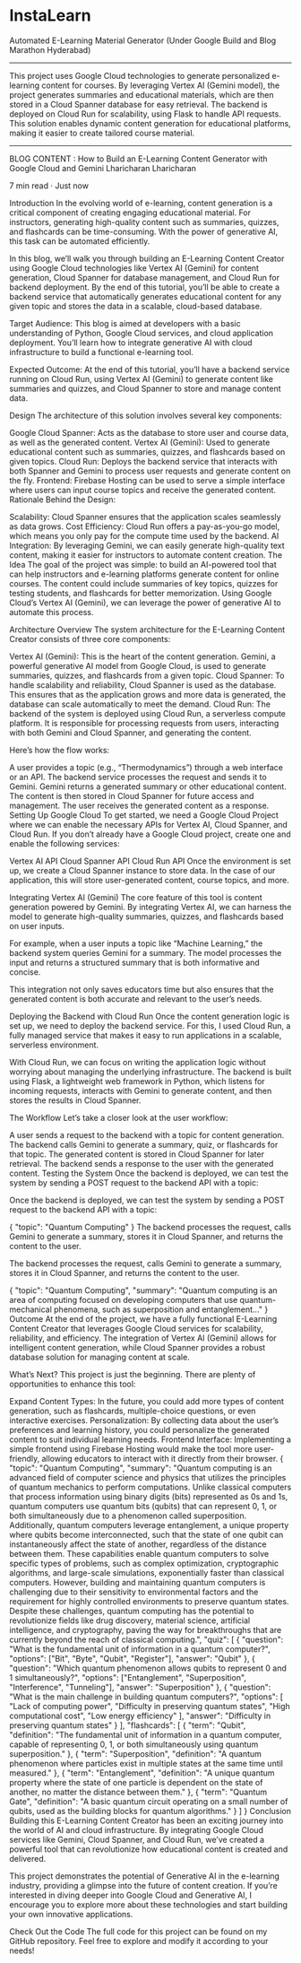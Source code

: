 # InstaLearn
Automated E-Learning Material Generator (Under Google Build and Blog Marathon Hyderabad)

----------------------------------------------------------------------------------------

This project uses Google Cloud technologies to generate personalized e-learning content for courses. By leveraging Vertex AI (Gemini model), the project generates summaries and educational materials, which are then stored in a Cloud Spanner database for easy retrieval. The backend is deployed on Cloud Run for scalability, using Flask to handle API requests. This solution enables dynamic content generation for educational platforms, making it easier to create tailored course material.

-----------------------------------------------------------------------------------------------------------------------------------------------------------------------
BLOG CONTENT :
How to Build an E-Learning Content Generator with Google Cloud and Gemini
Lharicharan
Lharicharan

7 min read
·
Just now






Introduction
In the evolving world of e-learning, content generation is a critical component of creating engaging educational material. For instructors, generating high-quality content such as summaries, quizzes, and flashcards can be time-consuming. With the power of generative AI, this task can be automated efficiently.

In this blog, we’ll walk you through building an E-Learning Content Creator using Google Cloud technologies like Vertex AI (Gemini) for content generation, Cloud Spanner for database management, and Cloud Run for backend deployment. By the end of this tutorial, you’ll be able to create a backend service that automatically generates educational content for any given topic and stores the data in a scalable, cloud-based database.

Target Audience: This blog is aimed at developers with a basic understanding of Python, Google Cloud services, and cloud application deployment. You’ll learn how to integrate generative AI with cloud infrastructure to build a functional e-learning tool.

Expected Outcome: At the end of this tutorial, you’ll have a backend service running on Cloud Run, using Vertex AI (Gemini) to generate content like summaries and quizzes, and Cloud Spanner to store and manage content data.

Design
The architecture of this solution involves several key components:

Google Cloud Spanner: Acts as the database to store user and course data, as well as the generated content.
Vertex AI (Gemini): Used to generate educational content such as summaries, quizzes, and flashcards based on given topics.
Cloud Run: Deploys the backend service that interacts with both Spanner and Gemini to process user requests and generate content on the fly.
Frontend: Firebase Hosting can be used to serve a simple interface where users can input course topics and receive the generated content.
Rationale Behind the Design:

Scalability: Cloud Spanner ensures that the application scales seamlessly as data grows.
Cost Efficiency: Cloud Run offers a pay-as-you-go model, which means you only pay for the compute time used by the backend.
AI Integration: By leveraging Gemini, we can easily generate high-quality text content, making it easier for instructors to automate content creation.
The Idea
The goal of the project was simple: to build an AI-powered tool that can help instructors and e-learning platforms generate content for online courses. The content could include summaries of key topics, quizzes for testing students, and flashcards for better memorization. Using Google Cloud’s Vertex AI (Gemini), we can leverage the power of generative AI to automate this process.

Architecture Overview
The system architecture for the E-Learning Content Creator consists of three core components:

Vertex AI (Gemini): This is the heart of the content generation. Gemini, a powerful generative AI model from Google Cloud, is used to generate summaries, quizzes, and flashcards from a given topic.
Cloud Spanner: To handle scalability and reliability, Cloud Spanner is used as the database. This ensures that as the application grows and more data is generated, the database can scale automatically to meet the demand.
Cloud Run: The backend of the system is deployed using Cloud Run, a serverless compute platform. It is responsible for processing requests from users, interacting with both Gemini and Cloud Spanner, and generating the content.

Here’s how the flow works:

A user provides a topic (e.g., “Thermodynamics”) through a web interface or an API.
The backend service processes the request and sends it to Gemini.
Gemini returns a generated summary or other educational content.
The content is then stored in Cloud Spanner for future access and management.
The user receives the generated content as a response.
Setting Up Google Cloud
To get started, we need a Google Cloud Project where we can enable the necessary APIs for Vertex AI, Cloud Spanner, and Cloud Run. If you don’t already have a Google Cloud project, create one and enable the following services:

Vertex AI API
Cloud Spanner API
Cloud Run API
Once the environment is set up, we create a Cloud Spanner instance to store data. In the case of our application, this will store user-generated content, course topics, and more.

Integrating Vertex AI (Gemini)
The core feature of this tool is content generation powered by Gemini. By integrating Vertex AI, we can harness the model to generate high-quality summaries, quizzes, and flashcards based on user inputs.

For example, when a user inputs a topic like “Machine Learning,” the backend system queries Gemini for a summary. The model processes the input and returns a structured summary that is both informative and concise.

This integration not only saves educators time but also ensures that the generated content is both accurate and relevant to the user’s needs.

Deploying the Backend with Cloud Run
Once the content generation logic is set up, we need to deploy the backend service. For this, I used Cloud Run, a fully managed service that makes it easy to run applications in a scalable, serverless environment.

With Cloud Run, we can focus on writing the application logic without worrying about managing the underlying infrastructure. The backend is built using Flask, a lightweight web framework in Python, which listens for incoming requests, interacts with Gemini to generate content, and then stores the results in Cloud Spanner.

The Workflow
Let’s take a closer look at the user workflow:

A user sends a request to the backend with a topic for content generation.
The backend calls Gemini to generate a summary, quiz, or flashcards for that topic.
The generated content is stored in Cloud Spanner for later retrieval.
The backend sends a response to the user with the generated content.
Testing the System
Once the backend is deployed, we can test the system by sending a POST request to the backend API with a topic:

Once the backend is deployed, we can test the system by sending a POST request to the backend API with a topic:

{
  "topic": "Quantum Computing"
}
The backend processes the request, calls Gemini to generate a summary, stores it in Cloud Spanner, and returns the content to the user.

The backend processes the request, calls Gemini to generate a summary, stores it in Cloud Spanner, and returns the content to the user.

{   "topic": "Quantum Computing",   "summary": "Quantum computing is an area of computing focused on developing computers that use quantum-mechanical phenomena, such as superposition and entanglement..." }
Outcome
At the end of the project, we have a fully functional E-Learning Content Creator that leverages Google Cloud services for scalability, reliability, and efficiency. The integration of Vertex AI (Gemini) allows for intelligent content generation, while Cloud Spanner provides a robust database solution for managing content at scale.

What’s Next?
This project is just the beginning. There are plenty of opportunities to enhance this tool:

Expand Content Types: In the future, you could add more types of content generation, such as flashcards, multiple-choice questions, or even interactive exercises.
Personalization: By collecting data about the user’s preferences and learning history, you could personalize the generated content to suit individual learning needs.
Frontend Interface: Implementing a simple frontend using Firebase Hosting would make the tool more user-friendly, allowing educators to interact with it directly from their browser.
{
  "topic": "Quantum Computing",
  "summary": "Quantum computing is an advanced field of computer science and physics that utilizes the principles of quantum mechanics to perform computations. Unlike classical computers that process information using binary digits (bits) represented as 0s and 1s, quantum computers use quantum bits (qubits) that can represent 0, 1, or both simultaneously due to a phenomenon called superposition. Additionally, quantum computers leverage entanglement, a unique property where qubits become interconnected, such that the state of one qubit can instantaneously affect the state of another, regardless of the distance between them. These capabilities enable quantum computers to solve specific types of problems, such as complex optimization, cryptographic algorithms, and large-scale simulations, exponentially faster than classical computers. However, building and maintaining quantum computers is challenging due to their sensitivity to environmental factors and the requirement for highly controlled environments to preserve quantum states. Despite these challenges, quantum computing has the potential to revolutionize fields like drug discovery, material science, artificial intelligence, and cryptography, paving the way for breakthroughs that are currently beyond the reach of classical computing.",
  "quiz": [
    {
      "question": "What is the fundamental unit of information in a quantum computer?",
      "options": ["Bit", "Byte", "Qubit", "Register"],
      "answer": "Qubit"
    },
    {
      "question": "Which quantum phenomenon allows qubits to represent 0 and 1 simultaneously?",
      "options": ["Entanglement", "Superposition", "Interference", "Tunneling"],
      "answer": "Superposition"
    },
    {
      "question": "What is the main challenge in building quantum computers?",
      "options": [
        "Lack of computing power",
        "Difficulty in preserving quantum states",
        "High computational cost",
        "Low energy efficiency"
      ],
      "answer": "Difficulty in preserving quantum states"
    }
  ],
  "flashcards": [
    {
      "term": "Qubit",
      "definition": "The fundamental unit of information in a quantum computer, capable of representing 0, 1, or both simultaneously using quantum superposition."
    },
    {
      "term": "Superposition",
      "definition": "A quantum phenomenon where particles exist in multiple states at the same time until measured."
    },
    {
      "term": "Entanglement",
      "definition": "A unique quantum property where the state of one particle is dependent on the state of another, no matter the distance between them."
    },
    {
      "term": "Quantum Gate",
      "definition": "A basic quantum circuit operating on a small number of qubits, used as the building blocks for quantum algorithms."
    }
  ]
}
Conclusion
Building this E-Learning Content Creator has been an exciting journey into the world of AI and cloud infrastructure. By integrating Google Cloud services like Gemini, Cloud Spanner, and Cloud Run, we’ve created a powerful tool that can revolutionize how educational content is created and delivered.

This project demonstrates the potential of Generative AI in the e-learning industry, providing a glimpse into the future of content creation. If you’re interested in diving deeper into Google Cloud and Generative AI, I encourage you to explore more about these technologies and start building your own innovative applications.

Check Out the Code
The full code for this project can be found on my GitHub repository. Feel free to explore and modify it according to your needs!
